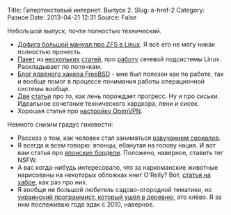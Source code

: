 Title: Гипертекстовый интернет. Выпуск 2.
Slug: a-href-2
Category: Разное
Date: 2013-04-21 12:31
Source: False

Небольшой выпуск, почти полностью технический.

 * [Дофига большой мануал про ZFS в Linux](http://pthree.org/2012/12/17/zfs-administration-part-x-creating-filesystems/). Я всё его не могу никак полностью прочесть.
 * [Пакет](http://www.k-max.name/linux/osnovnye-ponyatiya-setej/) из [нескольких](http://www.k-max.name/linux/network-in-linux/) [статей](http://www.k-max.name/linux/nastrojka-i-upravlenie-setevoj-podsistemoj-linux-paket-iproute2/), про [работу](http://www.k-max.name/linux/netfilter-iptables-v-linux/) сетевой подсистемы Linux. Раскладывает по полочкам.
 * [Блог ядрёного хакера FreeBSD](http://bu7cher.blogspot.ru/) - мне был полезен как по работе, так и вообще помог в процессе понимания работы операционной системы вообще.
 * [Две](http://spiridonov.pro/2012/01/06/tits/) [статьи](http://spiridonov.pro/2012/06/20/tits2/) про то, как лень порождает прогресс. Ну и про сиськи. Идеальное сочетание технического хардкора, лени и сисек.
 * Хорошая статья про [настройку OpenVPN](http://www.sergeysl.ru/freebsd-openvpn-x509/).

Немного снизим градус гиковости:

 * Рассказ о том, как человек стал заниматься [озвучанием сериалов](http://www.the-village.ru/village/situation/howto/120300-kak-vse-ustroeno-ozvuchka-serialov).
 * Я всегда и всем говорю: японцы, ебанутая на голову нация. И вот вам статья про [японские бордели](http://www.animedia.tv/index.php?newsid=2082). Положено, наверное, ставить тег NSFW.
 * А вас когда-нибудь интересовало, что за наркоманские животные нарисованы на некоторых обложках книг O'Reily? Вот, [статья на хабре](http://habrahabr.ru/post/175553/), как раз про них.
 * Я вообще не большой любитель садово-огородной тематики, но [украинский программист, который ушёл в деревню](http://vicsrg.ho.com.ua/), это клёво. Я за ним послеживаю года эдак с 2010, наверное.
